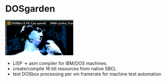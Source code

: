 # DOSgarden

![sample](https://github.com/olewhalehunter/dosgarden/blob/master/example.png?raw=true)

* LISP -> asm compiler for IBM/DOS machines.
* create/compile 16 bit resources from native SBCL
* test DOSbox processing per vm framerate for machine test automation